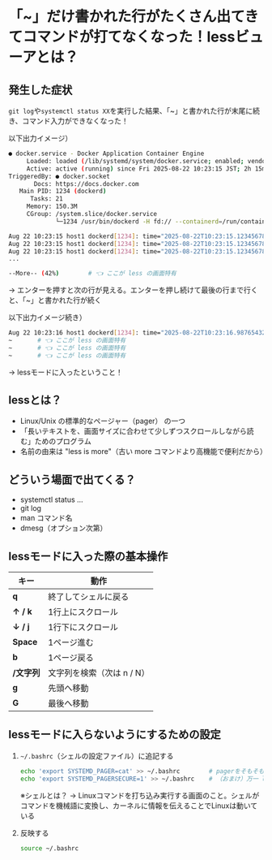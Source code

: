 # 「~」だけ書かれた行がたくさん出てきてコマンドが打てなくなった！lessビューアとは？

## 発生した症状

`git log`や`systemctl status XX`を実行した結果、「~」と書かれた行が末尾に続き、コマンド入力ができなくなった！

以下出力イメージ）

```bash
● docker.service - Docker Application Container Engine
     Loaded: loaded (/lib/systemd/system/docker.service; enabled; vendor preset: enabled)
     Active: active (running) since Fri 2025-08-22 10:23:15 JST; 2h 15min ago
TriggeredBy: ● docker.socket
       Docs: https://docs.docker.com
   Main PID: 1234 (dockerd)
      Tasks: 21
     Memory: 150.3M
     CGroup: /system.slice/docker.service
             └─1234 /usr/bin/dockerd -H fd:// --containerd=/run/containerd/containerd.sock

Aug 22 10:23:15 host1 dockerd[1234]: time="2025-08-22T10:23:15.123456789Z" level=info msg="Starting up"
Aug 22 10:23:15 host1 dockerd[1234]: time="2025-08-22T10:23:15.123456789Z" level=info msg="libcontainerd: started new containerd process"
Aug 22 10:23:15 host1 dockerd[1234]: time="2025-08-22T10:23:15.123456789Z" level=info msg="parsed scheme: \"unix\"" module=grpc
...

--More-- (42%)        # 👈 ここが less の画面特有
```

→ エンターを押すと次の行が見える。エンターを押し続けて最後の行まで行くと、「~」と書かれた行が続く

以下出力イメージ続き）

```bash
Aug 22 10:23:16 host1 dockerd[1234]: time="2025-08-22T10:23:16.987654321Z" level=info msg="API listen on /run/docker.sock"
~       # 👈 ここが less の画面特有
~       # 👈 ここが less の画面特有
~       # 👈 ここが less の画面特有
```

→ lessモードに入ったということ！

## lessとは？

- Linux/Unix の標準的なページャー（pager） の一つ
- 「長いテキストを、画面サイズに合わせて少しずつスクロールしながら読む」ためのプログラム
- 名前の由来は "less is more"（古い more コマンドより高機能で便利だから）

## どういう場面で出てくる？

- systemctl status ...
- git log
- man コマンド名
- dmesg（オプション次第）

## lessモードに入った際の基本操作

| キー        | 動作               |
| --------- | ---------------- |
| **q**     | 終了してシェルに戻る       |
| **↑ / k** | 1行上にスクロール        |
| **↓ / j** | 1行下にスクロール        |
| **Space** | 1ページ進む           |
| **b**     | 1ページ戻る           |
| **/文字列**  | 文字列を検索（次は n / N） |
| **g**     | 先頭へ移動            |
| **G**     | 最後へ移動            |

## lessモードに入らないようにするための設定

1. `~/.bashrc`（シェルの設定ファイル）に追記する

    ```bash
    echo 'export SYSTEMD_PAGER=cat' >> ~/.bashrc        # pagerをそもそも無効化（catに置換）
    echo 'export SYSTEMD_PAGERSECURE=1' >> ~/.bashrc    # （おまけ）万一 less が呼ばれても安全モードで実行（ビューアを開いている時にコマンドが実行できないようにする）
    ```

    ※シェルとは？ → Linuxコマンドを打ち込み実行する画面のこと。シェルがコマンドを機械語に変換し、カーネルに情報を伝えることでLinuxは動いている

2. 反映する

    ```bash
    source ~/.bashrc
    ```